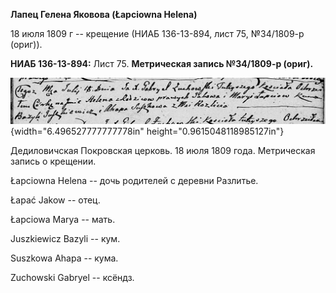 **Лапец Гелена Яковова (Łapciowna Helena)**

18 июля 1809 г -- крещение (НИАБ 136-13-894, лист 75, №34/1809-р
(ориг)).

**НИАБ 136-13-894:** Лист 75. **Метрическая запись №34/1809-р (ориг).**

![](./media/67354d5707a9e5f21d4b522e0bd6efff88a875a3.png){width="6.496527777777778in"
height="0.9615048118985127in"}

Дедиловичская Покровская церковь. 18 июля 1809 года. Метрическая запись
о крещении.

Łapciowna Helena -- дочь родителей с деревни Разлитье.

Łapać Jakow -- отец.

Łapciowa Marya -- мать.

Juszkiewicz Bazyli -- кум.

Suszkowa Ahapa -- кума.

Zuchowski Gabryel -- ксёндз.
